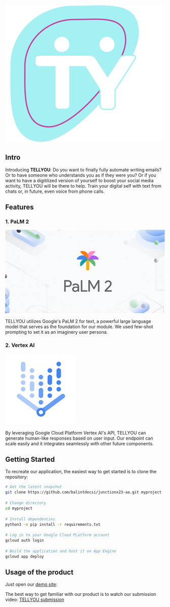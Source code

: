 ![logo](./images/tellyou.png)
==================

## Intro
Introducing **TELLYOU**: Do you want to finally fully automate writing emails? Or to have someone who understands you as if they were you? Or if you want to have a digitilized version of yourself to boost your social media activity, TELLYOU will be there to help. Train your digital self with text from chats or, in future, even voice from phone calls.


## Features
### 1. PaLM 2
![](./images/palm.png)

TELLYOU utilizes Google's PaLM 2 for text, a powerful large language model that serves as the foundation for our module. We used few-shot prompting to set it as an imaginery user persona.

### 2. Vertex AI
![](./images/vertexai.png)

By leveraging Google Cloud Platform Vertex AI's API, TELLYOU can generate human-like responses based on user input. Our endpoint can scale easily and it integrates seamlessly with other future components.

## Getting Started

To recreate our application, the easiest way to get started is to clone the repository:

```bash
# Get the latest snapshot
git clone https://github.com/balintdecsi/junctionx23-aa.git myproject

# Change directory
cd myproject

# Install dependencies
python3 -m pip install -r requirements.txt

# Log in to your Google Cloud PLatform account
gcloud auth login

# Build the application and host it on App Engine
gcloud app deploy
```


## Usage of the product

Just open our [demo site](https://metal-node-406211.lm.r.appspot.com/): 

The best way to get familiar with our product is to watch our submission video:
[TELLYOU submission](https://www.youtube.com/watch?v=ml1NTOlKZxg)
